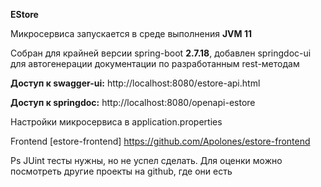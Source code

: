 **EStore**

Микросервиса запускается в среде выполнения **JVM 11**

Собран для крайней версии spring-boot **2.7.18**, добавлен springdoc-ui для автогенерации документации по разработанным rest-методам

**Доступ к swagger-ui:** http://localhost:8080/estore-api.html

**Доступ к springdoc:** http://localhost:8080/openapi-estore

Настройки микросервиса в application.properties

Frontend [estore-frontend] https://github.com/Apolones/estore-frontend

Ps JUint тесты нужны, но не успел сделать. Для оценки можно посмотреть другие проекты на github, где они есть

